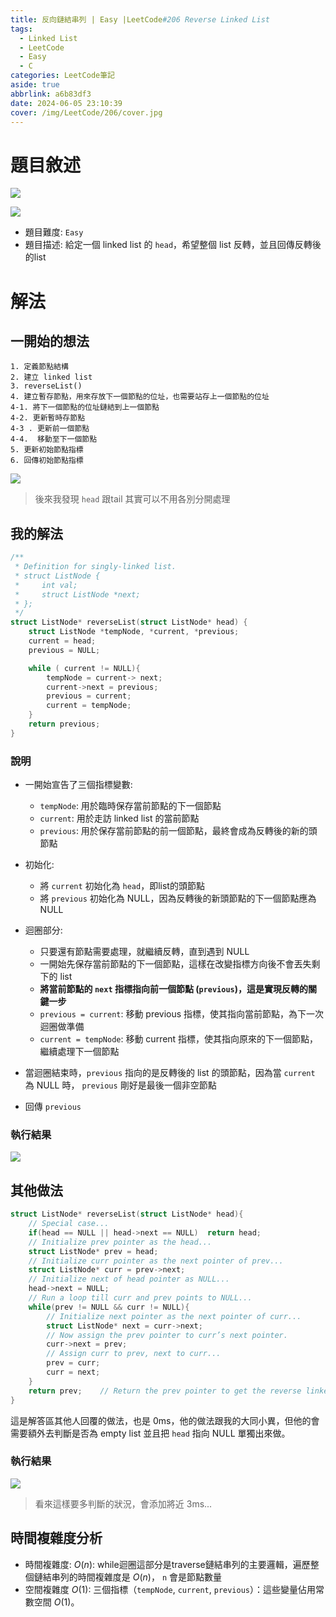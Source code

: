 ```yaml
---
title: 反向鏈結串列 | Easy |LeetCode#206 Reverse Linked List
tags:
  - Linked List
  - LeetCode
  - Easy
  - C
categories: LeetCode筆記
aside: true
abbrlink: a6b83df3
date: 2024-06-05 23:10:39
cover: /img/LeetCode/206/cover.jpg
---
```



# 題目敘述

![](/img/LeetCode/206/question-1.png)

![](/img/LeetCode/206/question-2.png)

- 題目難度: `Easy`
- 題目描述: 給定一個 linked list 的 `head`，希望整個 list 反轉，並且回傳反轉後的list

# 解法


## 一開始的想法

```
1. 定義節點結構
2. 建立 linked list
3. reverseList()
4. 建立暫存節點，用來存放下一個節點的位址，也需要站存上一個節點的位址
4-1. 將下一個節點的位址鏈結到上一個節點
4-2. 更新暫時存節點
4-3 . 更新前一個節點
4-4.  移動至下一個節點
5. 更新初始節點指標
6. 回傳初始節點指標
```

![](/img/LeetCode/206/algo.png)

> 後來我發現 `head` 跟tail 其實可以不用各別分開處理


## 我的解法

```c
/**
 * Definition for singly-linked list.
 * struct ListNode {
 *     int val;
 *     struct ListNode *next;
 * };
 */
struct ListNode* reverseList(struct ListNode* head) {
    struct ListNode *tempNode, *current, *previous;    
    current = head;
    previous = NULL;

    while ( current != NULL){
        tempNode = current-> next;
        current->next = previous;
        previous = current;
        current = tempNode;
    }
    return previous;
}
```

### 說明
-  一開始宣告了三個指標變數:
   -  `tempNode`: 用於臨時保存當前節點的下一個節點
   -  `current`: 用於走訪 linked list 的當前節點
   -  `previous`: 用於保存當前節點的前一個節點，最終會成為反轉後的新的頭節點

- 初始化:
    - 將 `current` 初始化為 `head`，即list的頭節點
    - 將 `previous` 初始化為 NULL，因為反轉後的新頭節點的下一個節點應為 NULL

- 迴圈部分:
  - 只要還有節點需要處理，就繼續反轉，直到遇到 NULL
  - 一開始先保存當前節點的下一個節點，這樣在改變指標方向後不會丟失剩下的 list
  - **將當前節點的 `next` 指標指向前一個節點 (`previous`)，這是實現反轉的關鍵一步**
  - `previous = current`: 移動 previous 指標，使其指向當前節點，為下一次迴圈做準備
  - `current = tempNode`: 移動 current 指標，使其指向原來的下一個節點，繼續處理下一個節點
- 當迴圈結束時，`previous` 指向的是反轉後的 list 的頭節點，因為當 `current` 為 NULL 時， `previous` 剛好是最後一個非空節點
- 回傳 `previous`

### 執行結果

![](/img/LeetCode/206/results.png)

## 其他做法

```C
struct ListNode* reverseList(struct ListNode* head){
    // Special case...
    if(head == NULL || head->next == NULL)  return head;
    // Initialize prev pointer as the head...
    struct ListNode* prev = head;
    // Initialize curr pointer as the next pointer of prev...
    struct ListNode* curr = prev->next;
    // Initialize next of head pointer as NULL...
    head->next = NULL;
    // Run a loop till curr and prev points to NULL...
    while(prev != NULL && curr != NULL){
        // Initialize next pointer as the next pointer of curr...
        struct ListNode* next = curr->next;
        // Now assign the prev pointer to curr’s next pointer.
        curr->next = prev;
        // Assign curr to prev, next to curr...
        prev = curr;
        curr = next;
    }
    return prev;    // Return the prev pointer to get the reverse linked list...
}
```

這是解答區其他人回覆的做法，也是 0ms，他的做法跟我的大同小異，但他的會需要額外去判斷是否為 empty list 並且把 `head` 指向 NULL 單獨出來做。


### 執行結果

![](/img/LeetCode/206/results-2.png)

> 看來這樣要多判斷的狀況，會添加將近 3ms...

## 時間複雜度分析
- 時間複雜度: $O(n)$: while迴圈這部分是traverse鏈結串列的主要邏輯，遍歷整個鏈結串列的時間複雜度是 $O(n)$， `n` 會是節點數量
- 空間複雜度 $O(1)$: 三個指標（`tempNode`, `current`, `previous`）：這些變量佔用常數空間  $O(1)$。